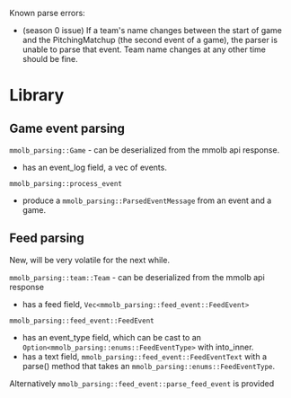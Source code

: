 Known parse errors:
- (season 0 issue) If a team's name changes between the start of game and the PitchingMatchup (the second event of a game), the parser is unable to parse that event. Team name changes at any other time should be fine.

# Library
## Game event parsing
`mmolb_parsing::Game` - can be deserialized from the mmolb api response.
- has an event_log field, a vec of events.

`mmolb_parsing::process_event`
- produce a `mmolb_parsing::ParsedEventMessage` from an event and a game.

## Feed parsing
New, will be very volatile for the next while.

`mmolb_parsing::team::Team` - can be deserialized from the mmolb api response
- has a feed field, `Vec<mmolb_parsing::feed_event::FeedEvent>`

`mmolb_parsing::feed_event::FeedEvent`
- has an event_type field, which can be cast to an `Option<mmolb_parsing::enums::FeedEventType>` with into_inner.
- has a text field, `mmolb_parsing::feed_event::FeedEventText` with a parse() method that takes an `mmolb_parsing::enums::FeedEventType`.

Alternatively `mmolb_parsing::feed_event::parse_feed_event` is provided
